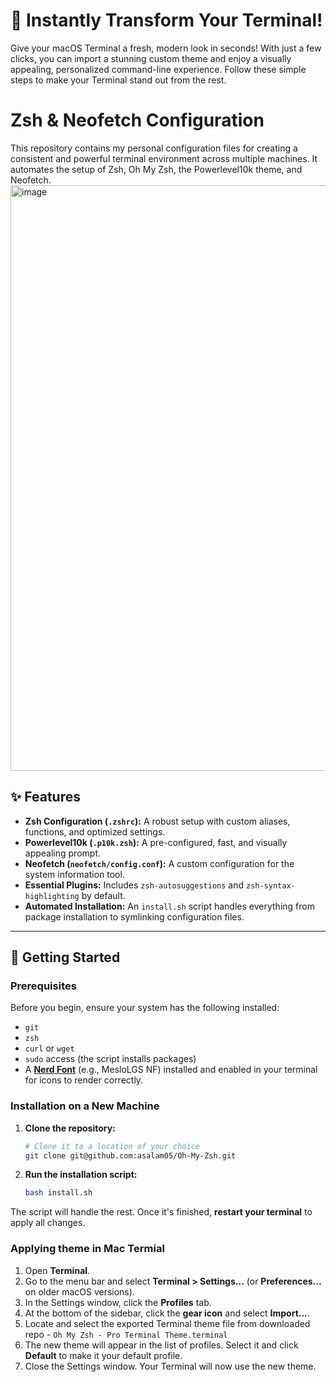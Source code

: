 # 🎨 Instantly Transform Your Terminal!

Give your macOS Terminal a fresh, modern look in seconds! With just a few clicks, you can import a stunning custom theme and enjoy a visually appealing, personalized command-line experience. Follow these simple steps to make your Terminal stand out from the
rest.

# Zsh & Neofetch Configuration

This repository contains my personal configuration files for creating a consistent and powerful terminal environment across multiple machines. It automates the setup of Zsh, Oh My Zsh, the Powerlevel10k theme, and Neofetch.
<img width="1917" height="937" alt="image" src="https://github.com/user-attachments/assets/91bc7a8d-a3c0-44de-b1b0-c4f09db0d022" />

## ✨ Features

* **Zsh Configuration (`.zshrc`):** A robust setup with custom aliases, functions, and optimized settings.
* **Powerlevel10k (`.p10k.zsh`):** A pre-configured, fast, and visually appealing prompt.
* **Neofetch (`neofetch/config.conf`):** A custom configuration for the system information tool.
* **Essential Plugins:** Includes `zsh-autosuggestions` and `zsh-syntax-highlighting` by default.
* **Automated Installation:** An `install.sh` script handles everything from package installation to symlinking configuration files.

---

## 🚀 Getting Started

### Prerequisites

Before you begin, ensure your system has the following installed:

* `git`
* `zsh`
* `curl` or `wget`
* `sudo` access (the script installs packages)
* A [**Nerd Font**](https://www.nerdfonts.com/font-downloads) (e.g., MesloLGS NF) installed and enabled in your terminal for icons to render correctly.

### Installation on a New Machine

1.  **Clone the repository:**
    ```sh
    # Clone it to a location of your choice
    git clone git@github.com:asalam05/Oh-My-Zsh.git
    ```
2.  **Run the installation script:**
    ```sh
    bash install.sh
    ```

The script will handle the rest. Once it's finished, **restart your terminal** to apply all changes.

### Applying theme in Mac Termial
1. Open **Terminal**.
2. Go to the menu bar and select **Terminal > Settings...** (or **Preferences...** on older macOS versions).
3. In the Settings window, click the **Profiles** tab.
4. At the bottom of the sidebar, click the **gear icon** and select **Import...**.
5. Locate and select the exported Terminal theme file from downloaded repo - `Oh My Zsh - Pro Terminal Theme.terminal`
6. The new theme will appear in the list of profiles. Select it and click **Default** to make it your default profile.
7. Close the Settings window. Your Terminal will now use the new theme.
